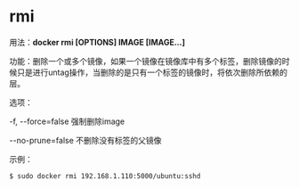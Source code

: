 # rmi<a name="ZH-CN_TOPIC_0184808272"></a>

用法：**docker rmi \[OPTIONS\] IMAGE \[IMAGE...\]**

功能：删除一个或多个镜像，如果一个镜像在镜像库中有多个标签，删除镜像的时候只是进行untag操作，当删除的是只有一个标签的镜像时，将依次删除所依赖的层。

选项：

-f, --force=false    强制删除image

--no-prune=false    不删除没有标签的父镜像

示例：

```
$ sudo docker rmi 192.168.1.110:5000/ubuntu:sshd
```

